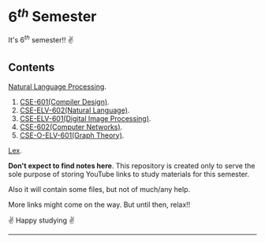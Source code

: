 # $6^{th}$ Semester

It's $6^{th}$ semester!! :v:

## Contents

[Natural Language Processing](https://www.youtube.com/playlist?list=PL0s3O6GgLL5cSnr1yshEiRL23HYD6wyH5).

1. [CSE-601(Compiler Design)](https://www.youtube.com/playlist?list=PLxCzCOWd7aiEKtKSIHYusizkESC42diyc).
2. [CSE-ELV-602(Natural Language)](https://www.youtube.com/playlist?list=PLPIwNooIb9vimsumdWeKF3BRzs9tJ-_gy).
3. [CSE-ELV-601(Digital Image Processing)](https://www.youtube.com/playlist?list=PLXOYj6DUOGrrjyRKpD0U0bIKGOXCAOHkE).
4. [CSE-602(Computer Networks)](https://www.youtube.com/playlist?list=PLmXKhU9FNesSjFbXSZGF8JF_4LVwwofCd).
5. [CSE-O-ELV-601(Graph Theory)](https://www.youtube.com/playlist?list=PLmXKhU9FNesTpQNP_OpXN7WaPwGx7NWsq).

[Lex](https://www.youtube.com/playlist?list=PLXMBJ899tuoo3Zx28hLFGbn_aWG8jV3Ey).

**Don't expect to find notes here**. This repository is created only to serve the sole purpose of storing YouTube links to study materials for this semester.

Also it will contain some files, but not of much/any help.

More links might come on the way. But until then, relax!!


:v: Happy studying :v:

---
